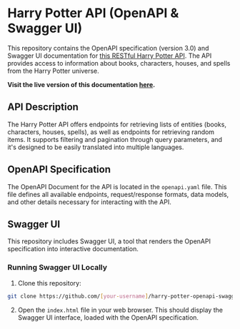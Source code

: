 # Harry Potter API (OpenAPI & Swagger UI)

This repository contains the OpenAPI specification (version 3.0) and Swagger UI documentation for [this RESTful Harry Potter API](https://github.com/fedeperin/potterapi). The API provides access to information about books, characters, houses, and spells from the Harry Potter universe.

**Visit the live version of this documentation [here](https://vlaurencena.github.io/harry-potter-openapi-swagger-ui/).**

## API Description

The Harry Potter API offers endpoints for retrieving lists of entities (books, characters, houses, spells), as well as endpoints for retrieving random items.  It supports filtering and pagination through query parameters, and it's designed to be easily translated into multiple languages.

## OpenAPI Specification

The OpenAPI Document for the API is located in the `openapi.yaml` file.  This file defines all available endpoints, request/response formats, data models, and other details necessary for interacting with the API.

## Swagger UI

This repository includes Swagger UI, a tool that renders the OpenAPI specification into interactive documentation.  

### Running Swagger UI Locally

1. Clone this repository:
```bash
git clone https://github.com/[your-username]/harry-potter-openapi-swagger-ui.git
```
2. Open the `index.html` file in your web browser.  This should display the Swagger UI interface, loaded with the OpenAPI specification.
